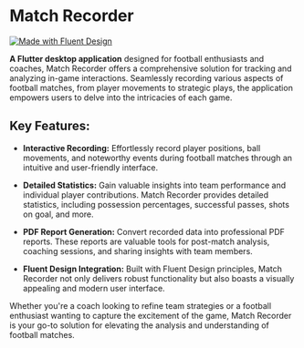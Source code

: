# Match Recorder

[![Made with Fluent Design](https://img.shields.io/badge/fluent-design-blue?style=flat-square&color=gray&labelColor=0078D7)](https://github.com/bdlukaa/fluent_ui)

**A Flutter desktop application** designed for football enthusiasts and coaches, Match Recorder offers a comprehensive solution for tracking and analyzing in-game interactions. Seamlessly recording various aspects of football matches, from player movements to strategic plays, the application empowers users to delve into the intricacies of each game.

## Key Features:

- **Interactive Recording:**
  Effortlessly record player positions, ball movements, and noteworthy events during football matches through an intuitive and user-friendly interface.

- **Detailed Statistics:**
  Gain valuable insights into team performance and individual player contributions. Match Recorder provides detailed statistics, including possession percentages, successful passes, shots on goal, and more.

- **PDF Report Generation:**
  Convert recorded data into professional PDF reports. These reports are valuable tools for post-match analysis, coaching sessions, and sharing insights with team members.

- **Fluent Design Integration:**
  Built with Fluent Design principles, Match Recorder not only delivers robust functionality but also boasts a visually appealing and modern user interface.

Whether you're a coach looking to refine team strategies or a football enthusiast wanting to capture the excitement of the game, Match Recorder is your go-to solution for elevating the analysis and understanding of football matches.
